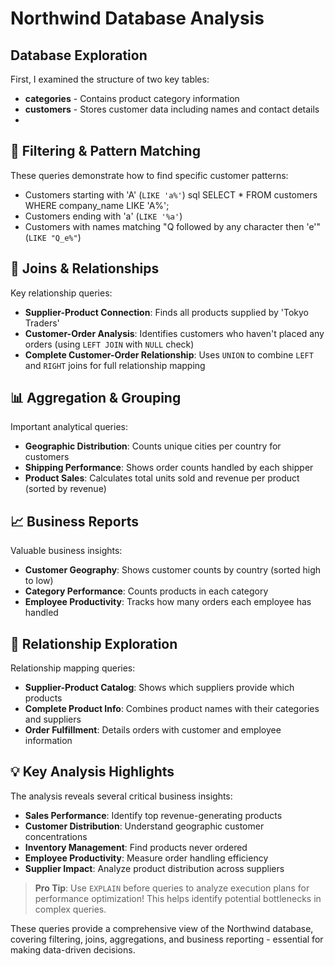 # Northwind Database Analysis

## Database Exploration
First, I examined the structure of two key tables:
- **categories** - Contains product category information
- **customers** - Stores customer data including names and contact details
- 

## 🔎 Filtering & Pattern Matching
These queries demonstrate how to find specific customer patterns:
- Customers starting with 'A' (`LIKE 'a%'`)
sql
SELECT * FROM customers WHERE company_name LIKE 'A%';
- Customers ending with 'a' (`LIKE '%a'`)
- Customers with names matching "Q followed by any character then 'e'" (`LIKE "Q_e%"`)

## 🤝 Joins & Relationships
Key relationship queries:
- **Supplier-Product Connection**: Finds all products supplied by 'Tokyo Traders'
- **Customer-Order Analysis**: Identifies customers who haven't placed any orders (using `LEFT JOIN` with `NULL` check)
- **Complete Customer-Order Relationship**: Uses `UNION` to combine `LEFT` and `RIGHT` joins for full relationship mapping

## 📊 Aggregation & Grouping
Important analytical queries:
- **Geographic Distribution**: Counts unique cities per country for customers
- **Shipping Performance**: Shows order counts handled by each shipper
- **Product Sales**: Calculates total units sold and revenue per product (sorted by revenue)

## 📈 Business Reports
Valuable business insights:
- **Customer Geography**: Shows customer counts by country (sorted high to low)
- **Category Performance**: Counts products in each category
- **Employee Productivity**: Tracks how many orders each employee has handled

## 🔗 Relationship Exploration
Relationship mapping queries:
- **Supplier-Product Catalog**: Shows which suppliers provide which products
- **Complete Product Info**: Combines product names with their categories and suppliers
- **Order Fulfillment**: Details orders with customer and employee information

## 💡 Key Analysis Highlights
The analysis reveals several critical business insights:
- **Sales Performance**: Identify top revenue-generating products
- **Customer Distribution**: Understand geographic customer concentrations
- **Inventory Management**: Find products never ordered
- **Employee Productivity**: Measure order handling efficiency
- **Supplier Impact**: Analyze product distribution across suppliers

> **Pro Tip**: Use `EXPLAIN` before queries to analyze execution plans for performance optimization! This helps identify potential bottlenecks in complex queries.

These queries provide a comprehensive view of the Northwind database, covering filtering, joins, aggregations, and business reporting - essential for making data-driven decisions.
